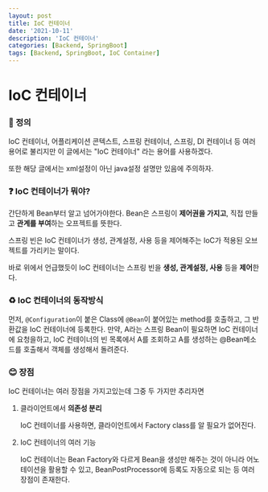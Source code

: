 ```yaml
---
layout: post
title: IoC 컨테이너
date: '2021-10-11'
description: 'IoC 컨테이너'
categories: [Backend, SpringBoot]
tags: [Backend, SpringBoot, IoC Container]
---
```

# IoC 컨테이너

### 📌 정의

IoC 컨테이너, 어플리케이션 콘텍스트, 스프링 컨테이너, 스프링, DI 컨테이너 등 여러 용어로 불리지만 이 글에서는 "IoC 컨테이너" 라는 용어를 사용하겠다.

또한 해당 글에서는 xml설정이 아닌 java설정 설명만 있음에 주의하자.

### ❓ IoC 컨테이너가 뭐야?

간단하게 Bean부터 알고 넘어가야한다. Bean은 스프링이 **제어권을 가지고**, 직접 만들고 **관계를 부여**하는 오프젝트를 뜻한다.

스프링 빈은 IoC 컨테이너가 생성, 관계설정, 사용 등을 제어해주는 IoC가 적용된 오브젝트를 가리키는 말이다.

바로 위에서 언급했듯이 IoC 컨테이너는 스프링 빈을 **생성, 관계설정, 사용** 등을 **제어**한다.

### ♻ IoC 컨테이너의 동작방식

먼저, `@Configuration`이 붙은 Class에 `@Bean`이 붙어있는 method를 호출하고, 그 반환값을 IoC 컨테이너에 등록한다. 만약, A라는 스프링 Bean이 필요하면 IoC 컨테이너에 요청을하고, IoC 컨테이너의 빈 목록에서 A를 조회하고 A를 생성하는 @Bean메소드를 호출해서 객체를 생성해서 돌려준다.

### 😊 장점

IoC 컨테이너는 여러 장점을 가지고있는데 그중 두 가지만 추리자면

1. 클라이언트에서 **의존성 분리**

   IoC 컨테이너를 사용하면, 클라이언트에서 Factory class를 알 필요가 없어진다. 

2. IoC 컨테이너의 여러 기능

   IoC 컨테이너는 Bean Factory와 다르게 Bean을 생성만 해주는 것이 아니라 어노테이션을 활용할 수 있고, BeanPostProcessor에 등록도 자동으로 되는 등 여러 장점이 존재한다.
